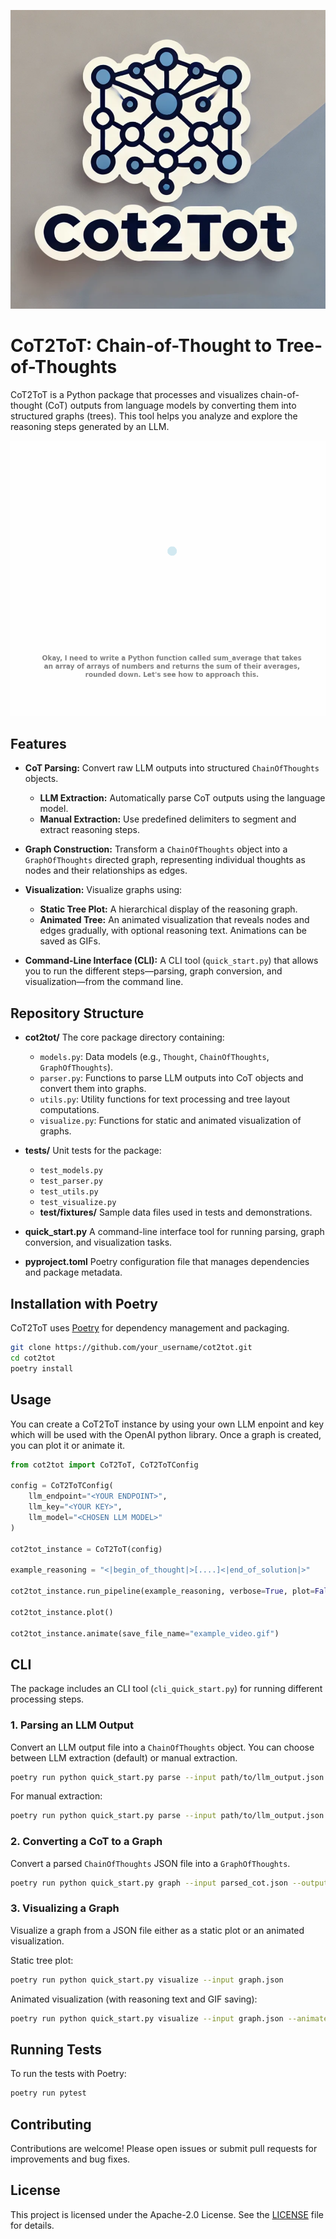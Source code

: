 ![Logo](assets/logo.png)
# CoT2ToT: Chain-of-Thought to Tree-of-Thoughts

CoT2ToT is a Python package that processes and visualizes chain-of-thought (CoT) outputs from language models by converting them into structured graphs (trees). This tool helps you analyze and explore the reasoning steps generated by an LLM.

![Example GIF](assets/example.gif)

## Features

- **CoT Parsing:**
  Convert raw LLM outputs into structured `ChainOfThoughts` objects.
  - **LLM Extraction:** Automatically parse CoT outputs using the language model.
  - **Manual Extraction:** Use predefined delimiters to segment and extract reasoning steps.

- **Graph Construction:**
  Transform a `ChainOfThoughts` object into a `GraphOfThoughts` directed graph, representing individual thoughts as nodes and their relationships as edges.

- **Visualization:**
  Visualize graphs using:
  - **Static Tree Plot:** A hierarchical display of the reasoning graph.
  - **Animated Tree:** An animated visualization that reveals nodes and edges gradually, with optional reasoning text. Animations can be saved as GIFs.

- **Command-Line Interface (CLI):**
  A CLI tool (`quick_start.py`) that allows you to run the different steps—parsing, graph conversion, and visualization—from the command line.

## Repository Structure

- **cot2tot/**
  The core package directory containing:
  - `models.py`: Data models (e.g., `Thought`, `ChainOfThoughts`, `GraphOfThoughts`).
  - `parser.py`: Functions to parse LLM outputs into CoT objects and convert them into graphs.
  - `utils.py`: Utility functions for text processing and tree layout computations.
  - `visualize.py`: Functions for static and animated visualization of graphs.

- **tests/**
  Unit tests for the package:
  - `test_models.py`
  - `test_parser.py`
  - `test_utils.py`
  - `test_visualize.py`
  - **test/fixtures/**
    Sample data files used in tests and demonstrations.

- **quick_start.py**
  A command-line interface tool for running parsing, graph conversion, and visualization tasks.



- **pyproject.toml**
  Poetry configuration file that manages dependencies and package metadata.

## Installation with Poetry

CoT2ToT uses [Poetry](https://python-poetry.org/) for dependency management and packaging.

```bash
git clone https://github.com/your_username/cot2tot.git
cd cot2tot
poetry install
```

## Usage

You can create a CoT2ToT instance by using your own LLM enpoint and key which will be used with the OpenAI python library. Once a graph is created, you can plot it or animate it.

```python
from cot2tot import CoT2ToT, CoT2ToTConfig

config = CoT2ToTConfig(
    llm_endpoint="<YOUR ENDPOINT>",
    llm_key="<YOUR KEY>",
    llm_model="<CHOSEN LLM MODEL>"
)

cot2tot_instance = CoT2ToT(config)

example_reasoning = "<|begin_of_thought|>[....]<|end_of_solution|>"

cot2tot_instance.run_pipeline(example_reasoning, verbose=True, plot=False)

cot2tot_instance.plot()

cot2tot_instance.animate(save_file_name="example_video.gif")
```

## CLI

The package includes an CLI tool (`cli_quick_start.py`) for running different processing steps.

### 1. Parsing an LLM Output

Convert an LLM output file into a `ChainOfThoughts` object.
You can choose between LLM extraction (default) or manual extraction.

```bash
poetry run python quick_start.py parse --input path/to/llm_output.json --output parsed_cot.json
```

For manual extraction:

```bash
poetry run python quick_start.py parse --input path/to/llm_output.json --method manual --output parsed_cot.json
```

### 2. Converting a CoT to a Graph

Convert a parsed `ChainOfThoughts` JSON file into a `GraphOfThoughts`.

```bash
poetry run python quick_start.py graph --input parsed_cot.json --output graph.json
```

### 3. Visualizing a Graph

Visualize a graph from a JSON file either as a static plot or an animated visualization.

Static tree plot:

```bash
poetry run python quick_start.py visualize --input graph.json
```

Animated visualization (with reasoning text and GIF saving):

```bash
poetry run python quick_start.py visualize --input graph.json --animate --show_reasoning --speed 0.3 --save tree_animation.gif
```

## Running Tests

To run the tests with Poetry:

```bash
poetry run pytest
```

## Contributing

Contributions are welcome! Please open issues or submit pull requests for improvements and bug fixes.

## License

This project is licensed under the Apache-2.0 License. See the [LICENSE](LICENSE) file for details.
